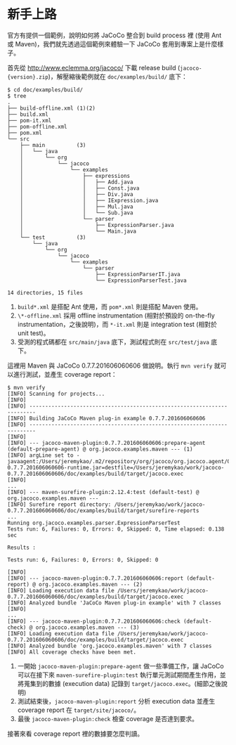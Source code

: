 # 新手上路

官方有提供一個範例，說明如何將 JaCoCo 整合到 build process 裡 (使用 Ant 或 Maven)，我們就先透過這個範例來體驗一下 JaCoCo 套用到專案上是什麼樣子。

首先從 http://www.eclemma.org/jacoco/ 下載 release build (`jacoco-{version}.zip`)，解壓縮後範例就在 `doc/examples/build/` 底下：

```
$ cd doc/examples/build/
$ tree
.
├── build-offline.xml (1)(2)
├── build.xml
├── pom-it.xml
├── pom-offline.xml
├── pom.xml
└── src
    ├── main          (3)
    │   └── java
    │       └── org
    │           └── jacoco
    │               └── examples
    │                   ├── expressions
    │                   │   ├── Add.java
    │                   │   ├── Const.java
    │                   │   ├── Div.java
    │                   │   ├── IExpression.java
    │                   │   ├── Mul.java
    │                   │   └── Sub.java
    │                   └── parser
    │                       ├── ExpressionParser.java
    │                       └── Main.java
    └── test          (3)
        └── java
            └── org
                └── jacoco
                    └── examples
                        └── parser
                            ├── ExpressionParserIT.java
                            └── ExpressionParserTest.java

14 directories, 15 files
```

 1.  `build*.xml` 是搭配 Ant 使用，而 `pom*.xml` 則是搭配 Maven 使用。
 2. `\*-offline.xml` 採用 offline instrumentation (相對於預設的 on-the-fly instrumentation，之後說明)，而 `*-it.xml` 則是 integration test (相對於 unit test)。
 3. 受測的程式碼都在 `src/main/java` 底下，測試程式則在 `src/test/java` 底下。

這裡用 Maven 與 JaCoCo 0.7.7.201606060606 做說明。執行 `mvn verify` 就可以進行測試，並產生 coverage report：

```
$ mvn verify
[INFO] Scanning for projects...
[INFO]
[INFO] ------------------------------------------------------------------------
[INFO] Building JaCoCo Maven plug-in example 0.7.7.201606060606
[INFO] ------------------------------------------------------------------------
[INFO]
[INFO] --- jacoco-maven-plugin:0.7.7.201606060606:prepare-agent (default-prepare-agent) @ org.jacoco.examples.maven --- (1)
[INFO] argLine set to -javaagent:/Users/jeremykao/.m2/repository/org/jacoco/org.jacoco.agent/0.7.7.201606060606/org.jacoco.agent-0.7.7.201606060606-runtime.jar=destfile=/Users/jeremykao/work/jacoco-0.7.7.201606060606/doc/examples/build/target/jacoco.exec
[INFO]
...
[INFO] --- maven-surefire-plugin:2.12.4:test (default-test) @ org.jacoco.examples.maven ---
[INFO] Surefire report directory: /Users/jeremykao/work/jacoco-0.7.7.201606060606/doc/examples/build/target/surefire-reports
...
Running org.jacoco.examples.parser.ExpressionParserTest
Tests run: 6, Failures: 0, Errors: 0, Skipped: 0, Time elapsed: 0.138 sec

Results :

Tests run: 6, Failures: 0, Errors: 0, Skipped: 0

[INFO]
[INFO] --- jacoco-maven-plugin:0.7.7.201606060606:report (default-report) @ org.jacoco.examples.maven --- (2)
[INFO] Loading execution data file /Users/jeremykao/work/jacoco-0.7.7.201606060606/doc/examples/build/target/jacoco.exec
[INFO] Analyzed bundle 'JaCoCo Maven plug-in example' with 7 classes
[INFO]
...
[INFO] --- jacoco-maven-plugin:0.7.7.201606060606:check (default-check) @ org.jacoco.examples.maven --- (3)
[INFO] Loading execution data file /Users/jeremykao/work/jacoco-0.7.7.201606060606/doc/examples/build/target/jacoco.exec
[INFO] Analyzed bundle 'org.jacoco.examples.maven' with 7 classes
[INFO] All coverage checks have been met.
```

 1. 一開始 `jacoco-maven-plugin:prepare-agent` 做一些準備工作，讓 JaCoCo 可以在接下來 `maven-surefire-plugin:test` 執行單元測試期間產生作用，並將蒐集到的數據 (execution data) 記錄到 `target/jacoco.exec`。(細節之後說明)
 2. 測試結束後，`jacoco-maven-plugin:report` 分析 execution data 並產生 coverage report 在 `target/site/jacoco/`。
 3. 最後 `jacoco-maven-plugin:check` 檢查 coverage 是否達到要求。

接著來看 coverage report 裡的數據要怎麼判讀。

